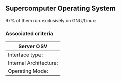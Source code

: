 ##  Supercomputer Operating System

97% of them run exclusively on GNU/Linux:

### Associated criteria

| Server OSV |
|----------------------------------|
| Interface type:        | CLI |
| Internal Architecture: | Monolithic Kernel  |
| Operating Mode:        | Multi-user, Multitasking  |

